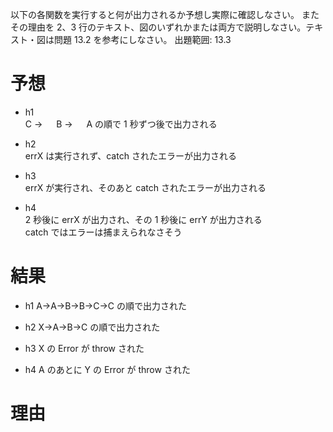 以下の各関数を実行すると何が出力されるか予想し実際に確認しなさい。
またその理由を 2、3 行のテキスト、図のいずれかまたは両方で説明しなさい。テキスト・図は問題 13.2 を参考にしなさい。
出題範囲: 13.3

# 予想

- h1  
  C → 　 B → 　 A の順で 1 秒ずつ後で出力される

- h2  
  errX は実行されず、catch されたエラーが出力される

- h3  
  errX が実行され、そのあと catch されたエラーが出力される

- h4  
  2 秒後に errX が出力され、その 1 秒後に errY が出力される  
  catch ではエラーは捕まえられなさそう

# 結果

- h1
  A->A->B->B->C->C の順で出力された

- h2
  X->A->B->C の順で出力された

- h3
  X の Error が throw された

- h4
  A のあとに Y の Error が throw された

# 理由
